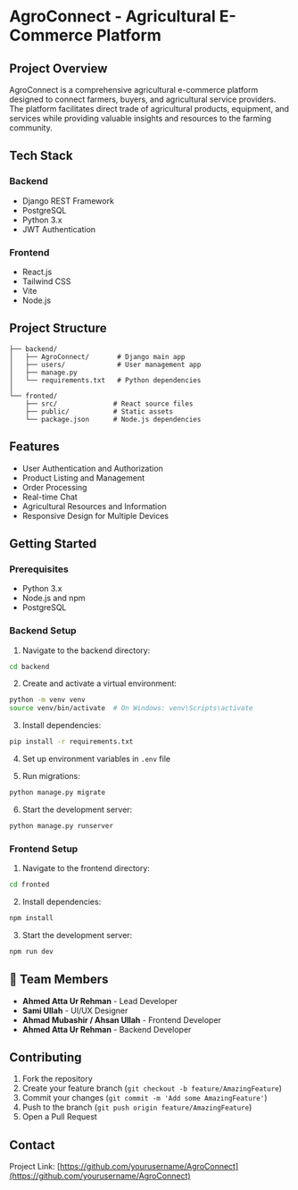 # AgroConnect - Agricultural E-Commerce Platform

## Project Overview
AgroConnect is a comprehensive agricultural e-commerce platform designed to connect farmers, buyers, and agricultural service providers. The platform facilitates direct trade of agricultural products, equipment, and services while providing valuable insights and resources to the farming community.

## Tech Stack
### Backend
- Django REST Framework
- PostgreSQL
- Python 3.x
- JWT Authentication

### Frontend
- React.js
- Tailwind CSS
- Vite
- Node.js

## Project Structure
```
├── backend/
│   ├── AgroConnect/       # Django main app
│   ├── users/             # User management app
│   ├── manage.py
│   └── requirements.txt   # Python dependencies
│
└── fronted/
    ├── src/              # React source files
    ├── public/           # Static assets
    └── package.json      # Node.js dependencies
```

## Features
- User Authentication and Authorization
- Product Listing and Management
- Order Processing
- Real-time Chat
- Agricultural Resources and Information
- Responsive Design for Multiple Devices

## Getting Started

### Prerequisites
- Python 3.x
- Node.js and npm
- PostgreSQL

### Backend Setup
1. Navigate to the backend directory:
```bash
cd backend
```

2. Create and activate a virtual environment:
```bash
python -m venv venv
source venv/bin/activate  # On Windows: venv\Scripts\activate
```

3. Install dependencies:
```bash
pip install -r requirements.txt
```

4. Set up environment variables in `.env` file

5. Run migrations:
```bash
python manage.py migrate
```

6. Start the development server:
```bash
python manage.py runserver
```

### Frontend Setup
1. Navigate to the frontend directory:
```bash
cd fronted
```

2. Install dependencies:
```bash
npm install
```

3. Start the development server:
```bash
npm run dev
```

## 👥 Team Members
- **Ahmed Atta Ur Rehman** - Lead Developer
- **Sami Ullah** - UI/UX Designer
- **Ahmad Mubashir / Ahsan Ullah** - Frontend Developer
- **Ahmed Atta Ur Rehman** - Backend Developer

## Contributing
1. Fork the repository
2. Create your feature branch (`git checkout -b feature/AmazingFeature`)
3. Commit your changes (`git commit -m 'Add some AmazingFeature'`)
4. Push to the branch (`git push origin feature/AmazingFeature`)
5. Open a Pull Request

## Contact
Project Link: [https://github.com/yourusername/AgroConnect](https://github.com/yourusername/AgroConnect)
